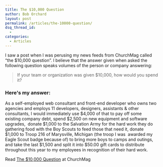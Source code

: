 ```yaml
---
title: The $10,000 Question
author: Bob Orchard
layout: post
permalink: /articles/the-10000-question/
dsq_thread_id:
  - 
categories:
  - Articles
---
```

I saw a post when I was perusing my news feeds from ChurchMag called &#8220;the $10,000 question&#8221;. I believe that the answer given when asked the following question speaks volumes of the person or company answering:

> If your team or organization was given $10,000, how would you spend it?

<!--more-->

### Here's my answer:

As a self-employed web consultant and front-end developer who owns two agencies and employs 11 developers, designers, assistants & other consultants, I would immediately use $4,000 of that to pay off some existing company debt, spend $2,500 on new equipment and software upgrades,  donate $1,000 to the Salvation Army for the hard work they do gathering food with the Boy Scouts to feed those that need it, donate $1,000 to Troop 216 of Marysville, Michigan (the troop I was  awarded my Eagle Scout badge because of) to bring more boys to camps and outings, and take the last $1,500 and split it into $50.00 gift cards to distribute throughout this year to my employees in recognition of their hard work.

Read <a href="http://churchm.ag/the-10000-question" target="_blank">The $10,000 Question</a> at ChurchMag